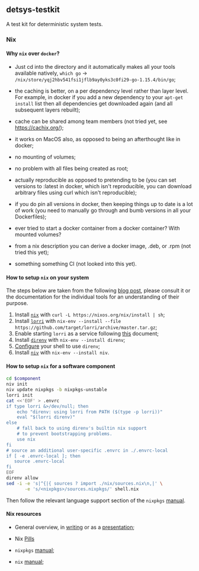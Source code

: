 ## detsys-testkit

A test kit for deterministic system tests.

### Nix

#### Why `nix` over `docker`?

* Just cd into the directory and it automatically makes all your tools available
natively, `which go` ->
`/nix/store/yqj2hbv541fsi1jflb9ay0yks3c0fi29-go-1.15.4/bin/go`;

* the caching is better, on a per dependency level rather than layer level. For
  example, in docker if you add a new dependency to your `apt-get install` list
  then all dependencies get downloaded again (and all subsequent layers
  rebuilt);

* cache can be shared among team members (not tried yet, see https://cachix.org/);

* it works on MacOS also, as opposed to being an afterthought like in docker;

* no mounting of volumes;

* no problem with all files being created as root;

* actually reproducible as opposed to pretending to be (you can set versions to
  :latest in docker, which isn't reproducible, you can download arbitrary files
  using curl which isn't reproducible);

* if you do pin all versions in docker, then keeping things up to date is a lot
  of work (you need to manually go through and bumb versions in all your
  Dockerfiles);

* ever tried to start a docker container from a docker container? With mounted
  volumes?

* from a nix description you can derive a docker image, .deb, or .rpm (not tried
  this yet);

* something something CI (not looked into this yet).

#### How to setup `nix` on your system

The steps below are taken from the following [blog
post](https://christine.website/blog/how-i-start-nix-2020-03-08), please consult
it or the documentation for the individual tools for an understanding of their
purpose.

1. Install [`nix`](https://nixos.org/download.html#nix-verify-installation) with
   `curl -L https://nixos.org/nix/install | sh`;
2. Install [`lorri`](https://github.com/target/lorri/) with `nix-env --install
   --file https://github.com/target/lorri/archive/master.tar.gz`;
3. Enable starting `lorri` as a service following
   [this](https://github.com/target/lorri/blob/master/contrib/daemon.md#how-to-start-the-lorri-daemon-as-a-service)
   document;
4. Install [`direnv`](https://direnv.net/) with `nix-env --install direnv`;
5. [Configure](https://direnv.net/docs/hook.html) your shell to use `direnv`;
6. Install [`niv`](https://github.com/nmattia/niv) with `nix-env --install niv`.

#### How to setup `nix` for a software component

```bash
cd $component
niv init
niv update nixpkgs -b nixpkgs-unstable
lorri init
cat <<'EOF' > .envrc
if type lorri &>/dev/null; then
    echo "direnv: using lorri from PATH ($(type -p lorri))"
    eval "$(lorri direnv)"
else
    # fall back to using direnv's builtin nix support
    # to prevent bootstrapping problems.
    use nix
fi
# source an additional user-specific .envrc in ./.envrc-local
if [ -e .envrc-local ]; then
   source .envrc-local
fi
EOF
direnv allow
sed -i -e 's|^{|{ sources ? import ./nix/sources.nix\n,|' \
       -e 's/<nixpkgs>/sources.nixpkgs/' shell.nix
```

Then follow the relevant language support section of the `nixpkgs`
[manual](https://nixos.org/manual/nixpkgs/unstable/#chap-language-support).

#### Nix resources

* General overview, in [writing](https://shopify.engineering/what-is-nix) or as
  a [presentation](https://www.youtube.com/watch?v=6iVXaqUfHi4);

* Nix [Pills](https://nixos.org/guides/nix-pills/)
* `nixpkgs` [manual](https://nixos.org/manual/nixpkgs/unstable/);
* `nix` [manual](https://nixos.org/manual/nix/unstable/);
